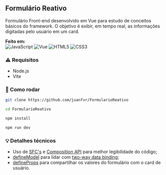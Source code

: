 ## Formulário Reativo

Formulário Front-end desenvolvido em Vue para estudo de
conceitos básicos do framework. O objetivo é exibir, em 
tempo real, as informações digitadas pelo usuário em um card.

**Feito em:** </br>
![JavaScript](https://img.shields.io/badge/javascript-%23323330.svg?style=for-the-badge&logo=javascript&logoColor=%23F7DF1E) ![Vue](https://img.shields.io/badge/Vue.js-35495E?style=for-the-badge&logo=vuedotjs&logoColor=4FC08D) ![HTML5](https://img.shields.io/badge/html5-%23E34F26.svg?style=for-the-badge&logo=html5&logoColor=white) ![CSS3](https://img.shields.io/badge/css3-%231572B6.svg?style=for-the-badge&logo=css3&logoColor=white)

### ⚠️ Requisitos
- Node.js
- Vite

### 🚀 Como rodar
```bash
git clone https://github.com/juanfvr/FormularioReativo

cd FormularioReativo

npm install

npm run dev
```

### 💡 Detalhes técnicos
- Uso de <ins>SFC's</ins> e <ins>Composition API</ins> para melhor legibilidade do código; <br>
- <ins>defineModel</ins> para lidar com <ins>two-way data binding</ins>;
- <ins>defineProps</ins> para compartilhar os valores do formulário com o card de usuário.
